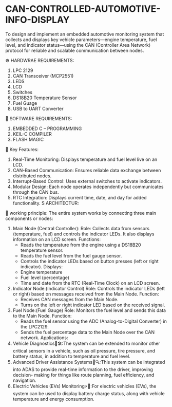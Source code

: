 # CAN-CONTROLLED-AUTOMOTIVE-INFO-DISPLAY
To design and implement an embedded automotive monitoring system that collects and displays key vehicle parameters—engine temperature, fuel level, and indicator status—using the CAN (Controller Area Network) protocol for reliable and scalable communication between nodes.

⚙️ HARDWRAE REQUIREMENTS:
1) LPC 2129
2) CAN Transceiver (MCP2551)
3) LEDS
4) LCD
5) Switches
6) DS18B20 Temperature Sensor
7) Fuel Guage
8) USB to UART Converter

💾 SOFTWARE REQUIREMENTS:
1) EMBEDDED C – PROGRAMMING
2) KEIL-C COMPILER
3) FLASH MAGIC

🔑 Key Features:
1) Real-Time Monitoring: Displays temperature and fuel level live on an LCD.
2) CAN-Based Communication: Ensures reliable data exchange between distributed nodes.
3) Interrupt-Based Control: Uses external switches to activate indicators.
4) Modular Design: Each node operates independently but communicates through the CAN bus.
5) RTC Integration: Displays current time, date, and day for added functionality.
   S ARCHITECTUR:  

🔁 working principle:
  The entire system works by connecting three main components or nodes:
1) Main Node (Central Controller):
   Role: Collects data from sensors (temperature, fuel) and controls the indicator LEDs. It also displays information on an LCD screen.
   Functions:
   * Reads the temperature from the engine using a DS18B20 temperature sensor.
   * Reads the fuel level from the fuel gauge sensor.
   * Controls the indicator LEDs based on button presses (left or right indicator).
   Displays:
   * Engine temperature
   * Fuel level (percentage)
   * Time and date from the RTC (Real-Time Clock) on an LCD screen.
2) Indicator Node:(Indicator Control)
   Role: Controls the indicator LEDs (left or right) based on messages received from the Main Node.
   Function:
   * Receives CAN messages from the Main Node.
   * Turns on the left or right indicator LED based on the received signal.
4) Fuel Node:(Fuel Gauge)
   Role: Monitors the fuel level and sends this data to the Main Node.
   Function:
   * Reads the fuel sensor using the ADC (Analog-to-Digital Converter) in the LPC2129.
   * Sends the fuel percentage data to the Main Node over the CAN network.
   Applications:
1) Vehicle Diagnostics🚗🛠️:The system can be extended to monitor other critical sensors in a vehicle, such as oil pressure, tire pressure, and battery        status, in addition to temperature and fuel level.
2) Advanced Driver Assistance Systems🚗🔍:This system can be integrated into ADAS to provide real-time information to the driver, improving decision-         making for things like route planning, fuel efficiency, and navigation.
3) Electric Vehicles (EVs) Monitoring⚡🚗:For electric vehicles (EVs), the system can be used to display battery charge status, along with vehicle            temperature and energy consumption.
   


    
  

 
